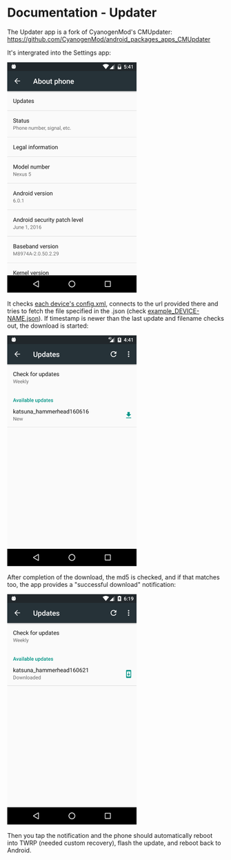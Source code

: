 # Documentation - Updater


The Updater app is a fork of CyanogenMod's CMUpdater: https://github.com/CyanogenMod/android_packages_apps_CMUpdater

It's intergrated into the Settings app:

<img src="screenshots/settings-updater.png?raw=true" width="300">

It checks [each device's config.xml](https://github.com/Katsuna/device_lge_hammerhead/commit/24b4182623d95477bde075bcf50213e2e941e06e), connects to the url provided there and tries to fetch the file specified in the .json (check [example_DEVICE-NAME.json](example_DEVICE-NAME.json)). If timestamp is newer than the last update and filename checks out, the download is started:

<img src="screenshots/new-update.png?raw=true" width="300">

After completion of the download, the md5 is checked, and if that matches too, the app provides a "successful download" notification:

<img src="screenshots/update-downloaded.png?raw=true" width="300">

Then you tap the notification and the phone should automatically reboot into TWRP (needed custom recovery), flash the update, and reboot back to Android.

